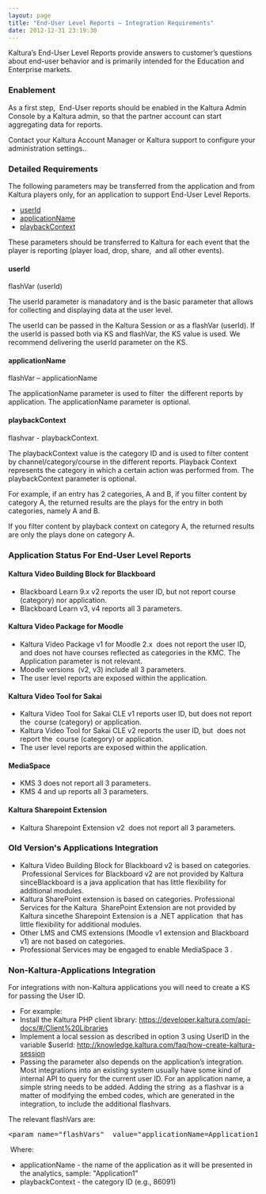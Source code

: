 ```yaml
---
layout: page
title: "End-User Level Reports – Integration Requirements"
date: 2012-12-31 23:19:30
---
```


Kaltura’s End-User Level Reports provide answers to customer’s questions about end-user behavior and is primarily intended for the Education and Enterprise markets.

### Enablement

As a first step,  End-User reports should be enabled in the Kaltura Admin Console by a Kaltura admin, so that the partner account can start aggregating data for reports.

Contact your Kaltura Account Manager or Kaltura support to configure your administration settings..

### Detailed Requirements

The following parameters may be transferred from the application and from Kaltura players only, for an application to support End-User Level Reports.

*   [userId][1]
*   [applicationName][2]
*   [playbackContext][3]

 [1]: #UserId
 [2]: #ApplicationName
 [3]: #PlaybackContext

These parameters should be transferred to Kaltura for each event that the player is reporting (player load, drop, share,  and all other events).

#### <a name="UserId"></a>userId

flashVar (userId)

The userId parameter is manadatory and is the basic parameter that allows for collecting and displaying data at the user level.

The userId can be passed in the Kaltura Session or as a flashVar (userId). If the userId is passed both via KS and flashVar, the KS value is used. We recommend delivering the userId parameter on the KS.

#### applicationName<a name="ApplicationName"></a>

flashVar – applicationName

The applicationName parameter is used to filter  the different reports by application. The applicationName parameter is optional.

#### <a name="PlaybackContext"></a>playbackContext

flashvar - playbackContext.

The playbackContext value is the category ID and is used to filter content by channel/category/course in the different reports. Playback Context represents the category in which a certain action was performed from. The playbackContext parameter is optional.

For example, if an entry has 2 categories, A and B, if you filter content by category A, the returned results are the plays for the entry in both categories, namely A and B.

If you filter content by playback context on category A, the returned results are only the plays done on category A.

### Application Status For End-User Level Reports

#### Kaltura Video Building Block for Blackboard

*   Blackboard Learn 9.x v2 reports the user ID, but not report course (category) nor application.
*   Blackboard Learn v3, v4 reports all 3 parameters.

#### Kaltura Video Package for Moodle

*   Kaltura Video Package v1 for Moodle 2.x  does not report the user ID, and does not have courses reflected as categories in the KMC. The Application parameter is not relevant.
*   Moodle versions  (v2, v3) include all 3 parameters.
*   The user level reports are exposed within the application.

#### Kaltura Video Tool for Sakai

*   Kaltura Video Tool for Sakai CLE v1 reports user ID, but does not report the  course (category) or application.  
*   Kaltura Video Tool for Sakai CLE v2 reports the user ID, but  does not report the  course (category) or application.
*   The user level reports are exposed within the application.

#### MediaSpace

*   KMS 3 does not report all 3 parameters.
*   KMS 4 and up reports all 3 parameters.

#### Kaltura Sharepoint Extension

*   Kaltura Sharepoint Extension v2  does not report all 3 parameters.

### Old Version's Applications Integration

*   Kaltura Video Building Block for Blackboard v2 is based on categories.  Professional Services for Blackboard v2 are not provided by Kaltura sinceBlackboard is a java application that has little flexibility for additional modules.
*   Kaltura SharePoint extension is based on categories. Professional Services for the Kaltura  SharePoint Extension are not provided by Kaltura sincethe Sharepoint Extension is a .NET application  that has little flexibility for additional modules.
*   Other LMS and CMS extensions (Moodle v1 extension and Blackboard v1) are not based on categories.
*   Professional Services may be engaged to enable MediaSpace 3 .

### Non-Kaltura-Applications Integration

For integrations with non-Kaltura applications you will need to create a KS for passing the User ID.

*   For example:
*   Install the Kaltura PHP client library: <a href="https://developer.kaltura.com/api-docs/#/Client%20Libraries" target="_blank">https://developer.kaltura.com/api-docs/#/Client%20Libraries</a>
*   Implement a local session as described in option 3 using UserID in the variable $userId: <a href="http://knowledge.kaltura.com/faq/how-create-kaltura-session" target="_blank">http://knowledge.kaltura.com/faq/how-create-kaltura-session</a>
*   Passing the parameter also depends on the application’s integration. Most integrations into an existing system usually have some kind of internal API to query for the current user ID. For an application name, a simple string needs to be added. Adding the string  as a flashvar is a matter of modifying the embed codes, which are generated in the integration, to include the additional flashvars.

<span style="text-align: justify;">The relevant flashVars are:</span>

<pre class="brush: as3;fontsize: 100; first-line: 1; ">&lt;param name="flashVars"  value="applicationName=Application1&amp;playbackContext=86091" /&gt;</pre>

 Where:

*   applicationName - the name of the application as it will be presented in the analytics, sample: "Application1"
*   playbackContext - the category ID (e.g., 86091)

 